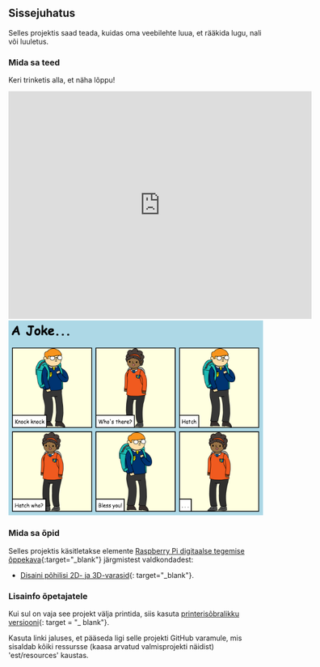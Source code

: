 ## Sissejuhatus

Selles projektis saad teada, kuidas oma veebilehte luua, et rääkida lugu, nali või luuletus.

### Mida sa teed

Keri trinketis alla, et näha lõppu!

<div class="trinket">
  <iframe src="https://trinket.io/embed/html/c8afdef912?outputOnly=true&start=result" width="600" height="450" frameborder="0" marginwidth="0" marginheight="0" allowfullscreen>
  </iframe>
  <img src="images/story-final.png">
</div>

### Mida sa õpid

Selles projektis käsitletakse elemente [Raspberry Pi digitaalse tegemise õppekava](http://rpf.io/curriculum){:target="_blank"} järgmistest valdkondadest:

+ [Disaini põhilisi 2D- ja 3D-varasid](https://www.raspberrypi.org/curriculum/design/creator){: target="_blank"}.

### Lisainfo õpetajatele

Kui sul on vaja see projekt välja printida, siis kasuta [printerisõbralikku versiooni](https://projects.raspberrypi.org/en/projects/tell-a-story/print){: target = "_ blank"}.

Kasuta linki jaluses, et pääseda ligi selle projekti GitHub varamule, mis sisaldab kõiki ressursse (kaasa arvatud valmisprojekti näidist) 'est/resources' kaustas.